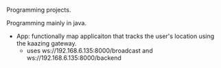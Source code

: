 Programming projects.

Programming mainly in java.

 - App: functionally map applicaiton that tracks the user's location using the kaazing gateway.
    - uses ws://192.168.6.135:8000/broadcast and ws://192.168.6.135:8000/backend


